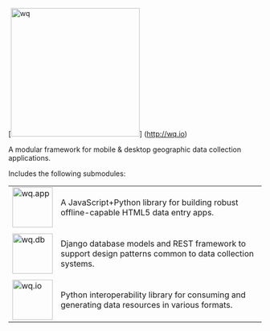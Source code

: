 [<img src="https://raw.github.com/wq/wq/master/images/512/wq.png"
  width="256" height="256"
  alt="wq">]
  (http://wq.io)
  
A modular framework for mobile & desktop geographic data collection applications.

Includes the following submodules:
<table>
<tr><td>
<a href="https://github.com/wq/wq.app">
<img src="https://raw.github.com/wq/wq/master/images/80/wq.app.png"
  width="80" height="80"
  alt="wq.app" alight="left">
</td><td>

A JavaScript+Python library for building robust offline-capable HTML5 data entry apps.

</td></tr>
<tr><td>
<a href="https://github.com/wq/wq.db">
<img src="https://raw.github.com/wq/wq/master/images/80/wq.db.png"
  width="80" height="80"
  alt="wq.db" alight="left">
</td><td>

Django database models and REST framework to support design patterns common to data collection systems.

</td></tr>
<tr><td>
<a href="https://github.com/wq/wq.io">
<img src="https://raw.github.com/wq/wq/master/images/80/wq.io.png"
  width="80" height="80"
  alt="wq.io" alight="left">
</td><td>

Python interoperability library for consuming and generating data resources in various formats.

</td></tr>
</table>
